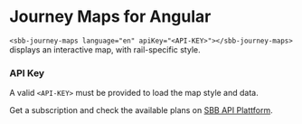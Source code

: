 # Journey Maps for Angular

`<sbb-journey-maps language="en" apiKey="<API-KEY>"></sbb-journey-maps>` displays an interactive map, with rail-specific style.

### API Key

A valid `<API-KEY>` must be provided to load the map style and data.

Get a subscription and check the available plans on [SBB API Plattform](https://developer.sbb.ch/apis/journey-maps-tiles).
